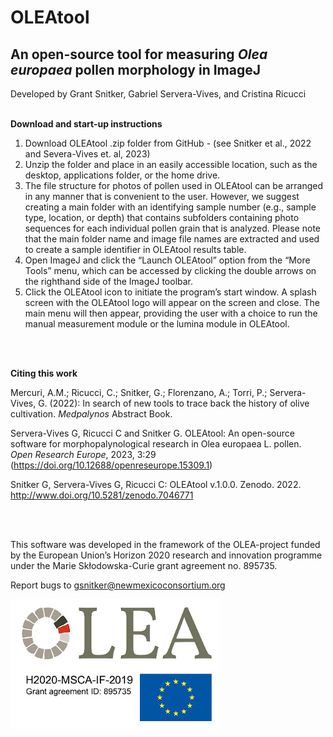 # OLEAtool

## An open-source tool for measuring *Olea europaea* pollen morphology in ImageJ

Developed by Grant Snitker, Gabriel Servera-Vives, and Cristina Ricucci
<br>
<br>

**Download and start-up instructions** 
1. Download OLEAtool .zip folder from GitHub - (see Snitker et al., 2022 and Severa-Vives et. al, 2023)
2. Unzip the folder and place in an easily accessible location, such as the desktop, applications folder, or the home drive.
3. The file structure for photos of pollen used in OLEAtool can be arranged in any manner that is convenient to the user. However, we suggest creating a main folder with an identifying sample number (e.g., sample type, location, or depth) that contains subfolders containing photo sequences for each individual pollen grain that is analyzed. Please note that the main folder name and image file names are extracted and used to create a sample identifier in OLEAtool results table.
4. Open ImageJ and click the “Launch OLEAtool” option from the “More Tools” menu, which can be accessed by clicking the double arrows on the righthand side of the ImageJ toolbar.
5. Click the OLEAtool icon to initiate the program’s start window. A splash screen with the OLEAtool logo will appear on the screen and close. The main menu will then appear, providing the user with a choice to run the manual measurement module or the lumina module in OLEAtool.
<br>
<br>

**Citing this work**

Mercuri, A.M.; Ricucci, C.; Snitker, G.; Florenzano, A.; Torri, P.; Servera-Vives, G. (2022): In search of new tools to trace back the history of olive cultivation. *Medpalynos* Abstract Book. 

Servera-Vives G, Ricucci C and Snitker G. OLEAtool: An open-source software for morphopalynological research in Olea europaea L. pollen. *Open Research Europe*,
2023, 3:29 (https://doi.org/10.12688/openreseurope.15309.1)

Snitker G, Servera-Vives G, Ricucci C: OLEAtool v.1.0.0. Zenodo. 2022. http://www.doi.org/10.5281/zenodo.7046771

<br>
<br>

This software was developed in the framework of the OLEA-project funded by the European Union’s Horizon 2020 research and innovation programme under the Marie Skłodowska-Curie grant agreement no. 895735.

Report bugs to gsnitker@newmexicoconsortium.org

![OLEAtool](https://github.com/gsnitker/OLEAtool/blob/main/OleaTool/info/OLEA_project.jpg?raw=true)
